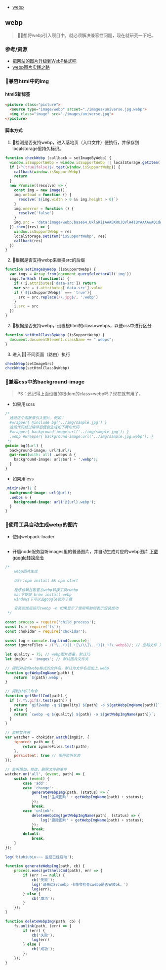 - [webp](#webp)

## webp
> 想将webp引入项目中，就必须解决兼容性问题，现在就研究一下吧。

### 参考/资源
- [把网站的图片升级到WebP格式吧](https://segmentfault.com/a/1190000007482148)
- [webp图片实践之路](http://web.jobbole.com/87650/)

### 兼容html中的img

#### html5新标签
```html
<picture class="picture">
  <source type="image/webp" srcset="./images/universe.jpg.webp">
  <img class="image" src="./images/universe.jpg">
</picture>
```

#### 脚本方式
1. 检测是否支持webp，进入落地页（入口文件）便执行，并保存到localstorage里持久标识。
```js
function checkWebp (callback = setImageByWebp) {
  window.isSupportWebp = window.isSupportWebp || localStorage.getItem('isSupportWebp')
  if (/^(true|false)$/.test(window.isSupportWebp)) {
    callback(window.isSupportWebp)
    return
  }
  new Promise((resolve) => {
    const img = new Image()
    img.onload = function () {
      resolve(`${img.width > 0 && img.height > 0}`)
    }
    img.onerror = function () {
      resolve('false')
    }
    img.src = 'data:image/webp;base64,UklGRiIAAABXRUJQVlA4IBYAAAAwAQCdASoBAAEADsD+JaQAA3AAAAAA';
  }).then((res) => {
    window.isSupportWebp = res
    localStorage.setItem('isSupportWebp', res)
    callback(res)
  })
}
```

2. 根据是否支持webp来替换src的后缀
```js
function setImageByWebp (isSupportWebp) {
  var imgs = Array.from(document.querySelectorAll('img'))
  imgs.forEach (function(i) {
    if (!i.attributes['data-src']) return
    var src = i.attributes['data-src'].value
    if (`${isSupportWebp}` === 'true'){
      src = src.replace(/\.jpg$/, '.webp')
    }
    i.src = src
  })
}
```

2. 根据是否支持webp，设置根html的class=webps，以便css中进行区分
```js
function setHtmlClassByWebp (isSupportWebp) {
  document.documentElement.className += " webps";
}
```

3. 进入不同页面（路由）执行
```js
checkWebp(setImageSrc)
checkWebp(setHtmlClassByWebp)
```


### 兼容css中的background-image
> PS：还记得上面设置的根dom的class=webp吗？现在就有用了。

- 如果用scss
```css
/*
  通过这个函数来引入图片，例如：
  #wrapper{ @include bg('../img/sample.jpg') }
  这段代码经过编译后便会生成如下两句代码
  #wrapper{ background-image:url('../img/sample.jpg'); }
  .webp #wrapper{ background-image:url('../img/sample.jpg.webp'); }
 */
@mixin bg($url) {
  background-image: url($url);
  @at-root(with: all) .webps & {
    background-image: url($url + '.webp');
  }
}
```

- 如果用less
```css
.mixin(@url) {
  background-image: url(@url);
  .webps & {
    background-image: url('@{url}.webp');
  }
}
```

### 使用工具自动生成webp的图片
- 使用webpack-loader
```js

```

- 开启node服务监听images里的普通图片，并自动生成对应的webp图片
[下载google转换命令](https://developers.google.com/speed/webp/download)
```js
/*
    webp图片生成
    
    运行：npm install && npm start
 
    程序依赖谷歌官方webp转换工具cwebp
    mac下安装 brew install webp
    windows下可以去google官方下载
 
    安装完成后运行cwebp -h 如果显示了使用帮助则表示安装成功
 */
 
const process = require('child_process');
const fs = require('fs');
const chokidar = require('chokidar');
 
const log = console.log.bind(console);
const ignoreFiles = /(^\..+)|(.+[\/\\]\..+)|(.+?\.webp$)/; // 忽略文件.开头和.webp结尾的
 
let quality = 75; // webp图片质量，默认75
let imgDir = 'images'; // 默认图片文件夹
 
// 得到对应的webp格式的文件名，默认为文件名后加上.webp
function getWebpImgName(path) {
    return `${path}.webp`;
}
 
// 得到shell命令
function getShellCmd(path) {
  if (/.*\.gif$/.test(path)) {
    return `gif2webp -q ${quality} ${path} -o ${getWebpImgName(path)}`;
  } else {
    return `cwebp -q ${quality} ${path} -o ${getWebpImgName(path)}`;
  }
}
 
// 监控文件夹
var watcher = chokidar.watch(imgDir, {
    ignored: path => {
        return ignoreFiles.test(path);
    },
    persistent: true // 保持监听状态
});
 
// 监听增加，修改，删除文件的事件
watcher.on('all', (event, path) => {
    switch (event) {
        case 'add':
        case 'change':
            generateWebpImg(path, (status) => {
                log('生成图片' + getWebpImgName(path) + status);
            });
            break;
        case 'unlink':
            deleteWebpImg(getWebpImgName(path), (status) => {
                log('删除图片' + getWebpImgName(path) + status);
            });
            break;
        default:
            break;
    }
});
 
log('biubiubiu~~~ 监控已经启动');
 
function generateWebpImg(path, cb) {
    process.exec(getShellCmd(path), err => {
        if (err !== null) {
            cb('失败');
            log('请先运行cwebp -h命令检查cwebp是否安装ok。')
            log(err);
        } else {
            cb('成功');
        }
    });
}
 
function deleteWebpImg(path, cb) {
    fs.unlink(path, (err) => {
        if (err) {
            cb('失败');
            log(err)
        } else {
            cb('成功');
        };
    });
}
```
